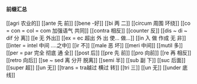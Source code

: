 #### 前缀汇总
[[agri 农业的]]
[[ante 先 前]]
[[bene -好]]
[[bi 两 二]]
[[circum 周围  环绕]]
[[co = con  = col = com  加强语气 共同]]
[[contra  相反]]
[[counter 反]]
[[dis  ~ di ~ dif 分 离]]
[[e 无 外出]]
[[ex  = ec 超出 外 出 使... 做...]]
[[in  入 做 作成  无 非]]
[[inter = intel 中间 ....之中]]
[[ir 不]]
[[male 恶 坏]]
[[meri 中间]]
[[mutil 多]]
[[per = par 完全 彻底  通  全]]
[[post 后]]
[[pre 先 前]]
[[pro 向前]]
[[re  再  相反]]
[[retro  向后]]
[[se  ~ sed 离 分开 脱离]]
[[semi 半]]
[[sub  副 下]]
[[suc 后面]]
[[super 超]]
[[un 无]]
[[trans  = tra越过 横过 转]]
[[tri 三]]
[[un 无]]
[[under 底线]]